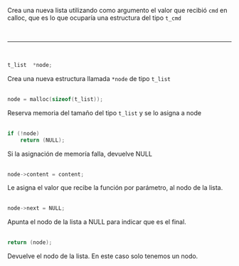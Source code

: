 Crea una nueva lista utilizando como argumento el valor que recibió `cmd` en calloc, que es lo que ocuparía una estructura del tipo `t_cmd`

<br>

---

<br>


```c
t_list	*node;
```
Crea una nueva estructura llamada `*node` de tipo `t_list`
<br><br>

```c
node = malloc(sizeof(t_list));
```
Reserva memoria del tamaño del tipo `t_list` y se lo asigna a node
<br><br>

```c
if (!node)
	return (NULL);
```
Si la asignación de memoría falla, devuelve NULL
<br><br>

```c
node->content = content;
```
Le asigna el valor que recibe la función por parámetro, al nodo de la lista.
<br><br>

```c
node->next = NULL;
```
Apunta el nodo de la lista a NULL para indicar que es el final.
<br><br>

```c
return (node);
```
Devuelve el nodo de la lista. En este caso solo tenemos un nodo. 
<br><br>